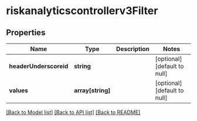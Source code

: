 # riskanalyticscontrollerv3Filter

## Properties
Name | Type | Description | Notes
------------ | ------------- | ------------- | -------------
**headerUnderscoreid** | **string** |  | [optional] [default to null]
**values** | **array[string]** |  | [optional] [default to null]

[[Back to Model list]](../README.md#documentation-for-models) [[Back to API list]](../README.md#documentation-for-api-endpoints) [[Back to README]](../README.md)



